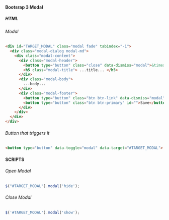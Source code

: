 #### Bootsrap 3 Modal

##### HTML

###### Modal

```html
<div id="TARGET_MODAL" class="modal fade" tabindex="-1">
  <div class="modal-dialog modal-md">
    <div class="modal-content">
      <div class="modal-header">
        <button type="button" class="close" data-dismiss="modal">&times;</button>
        <h5 class="modal-title"> ...title... </h5>
      </div>
      <div class="modal-body">
        ...body...
      </div>
      <div class="modal-footer">
        <button type="button" class="btn btn-link" data-dismiss="modal">Close</button>
        <button type="button" class="btn btn-primary" id="">Save</button>
      </div>
    </div>
  </div>
</div>
```

###### Button that triggers it

```html
<button type="button" data-toggle="modal" data-target="#TARGET_MODAL"> Modal Button </button>
```

#### SCRIPTS

###### Open Modal
```js
$("#TARGET_MODAL").modal('hide');
```

###### Close Modal
```js
$('#TARGET_MODAL').modal('show');
```
